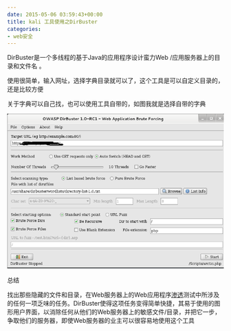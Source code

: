 ```yaml
---
date: 2015-05-06 03:59:43+00:00
title: kali 工具使用之DirBuster
categories:
- web安全
---
```


DirBuster是一个多线程的基于Java的应用程序设计蛮力Web /应用服务器上的目录和文件名 。

使用很简单，输入网址，选择字典目录就可以了，这个工具是可以自定义目录的，还是比较方便

关于字典可以自己找，也可以使用工具自带的，如图我就是选择自带的字典

[![dirbuster_1](./2015/05/dirbuster_1.png)](./2015/05/dirbuster_1.png)

总结

找出那些隐藏的文件和目录，在Web服务器上的Web应用程序[渗透](http://vip.2cto.com/Article/61.html)测试中所涉及的任何一项乏味的任务。DirBuster使得这项任务变得简单快捷，其易于使用的图形用户界面，以消除任何从他们的Web服务器上的敏感文件/目录，并把它一步，争取他们的服务器，即使Web服务器的业主可以很容易地使用这个工具
